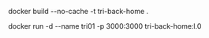 docker build --no-cache -t tri-back-home .

docker run -d --name tri01 -p 3000:3000 tri-back-home:l.0